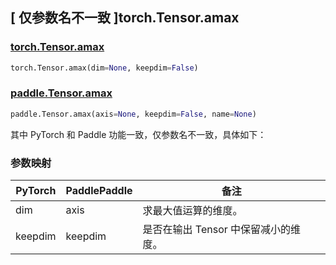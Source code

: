 ## [ 仅参数名不一致 ]torch.Tensor.amax

### [torch.Tensor.amax](https://pytorch.org/docs/stable/generated/torch.Tensor.amax.html)

```python
torch.Tensor.amax(dim=None, keepdim=False)
```

### [paddle.Tensor.amax](https://www.paddlepaddle.org.cn/documentation/docs/zh/develop/api/paddle/Tensor_cn.html#amax-axis-none-keepdim-false-name-none)

```python
paddle.Tensor.amax(axis=None, keepdim=False, name=None)
```

其中 PyTorch 和 Paddle 功能一致，仅参数名不一致，具体如下：

### 参数映射

| PyTorch | PaddlePaddle | 备注                               |
| ------- | ------------ | ------------------                 |
| dim     | axis         | 求最大值运算的维度。                 |
| keepdim | keepdim      | 是否在输出 Tensor 中保留减小的维度。 |
